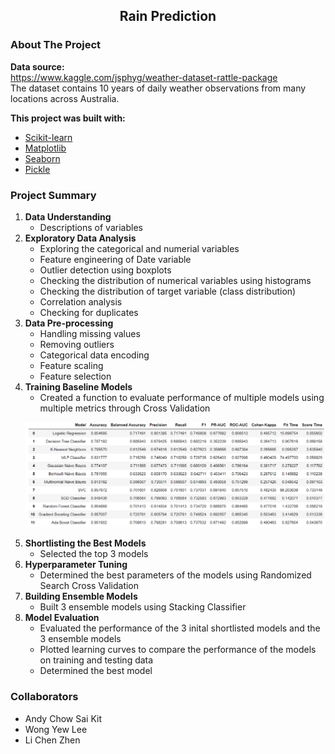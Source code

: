 <p align="center">
  <h2 align="center">Rain Prediction</h2>
</p>

<h3 id="about-the-project">About The Project</h3>

<b>Data source:</b>
<br>
https://www.kaggle.com/jsphyg/weather-dataset-rattle-package
<br>
The dataset contains 10 years of daily weather observations from many locations across Australia.

<b>This project was built with:</b>
<br>
* [Scikit-learn](https://scikit-learn.org/)
* [Matplotlib](https://matplotlib.org/)
* [Seaborn](https://seaborn.pydata.org/)
* [Pickle](https://docs.python.org/3/library/pickle.html)

<h3 id="summary">Project Summary</h3>

<div align="left">
  <ol>
    <li>
      <b>Data Understanding</b>  
      <ul><li>Descriptions of variables</li></ul>
    </li>
    <li>
      <b>Exploratory Data Analysis</b> 
      <ul><li>Exploring the categorical and numerial variables</li>
      <li>Feature engineering of Date variable</li>
      <li>Outlier detection using boxplots</li>
      <li>Checking the distribution of numerical variables using histograms</li>
      <li>Checking the distribution of target variable (class distribution)</li>
      <li>Correlation analysis</li>
      <li>Checking for duplicates</li></ul>
    </li>
    <li>
      <b>Data Pre-processing</b> 
      <ul><li>Handling missing values</li>
      <li>Removing outliers</li>
      <li>Categorical data encoding</li>
      <li>Feature scaling</li>
      <li>Feature selection</li></ul>
    </li>
    <li>
      <b>Training Baseline Models</b> 
      <ul><li>Created a function to evaluate performance of multiple models using multiple metrics through Cross Validation</li></ul>
      <p><img src="model_performance.PNG" alt="performance evaluation"></p>
    </li>
    <li>
      <b>Shortlisting the Best Models</b> 
      <ul><li>Selected the top 3 models</li></ul>
    </li>
    <li>
      <b>Hyperparameter Tuning</b> 
      <ul><li>Determined the best parameters of the models using Randomized Search Cross Validation</li></ul>
    </li>
    <li>
      <b>Building Ensemble Models</b> 
      <ul><li>Built 3 ensemble models using Stacking Classifier</li></ul>
    </li>
    <li>
      <b>Model Evaluation</b> 
      <ul><li>Evaluated the performance of the 3 inital shortlisted models and the 3 ensemble models</li>
      <li>Plotted learning curves to compare the performance of the models on training and testing data</li>
      <li>Determined the best model</li></ul>
    </li>
  </ol>
</div>

<h3 id="collaborators">Collaborators</h3>

<ul>
  <li>Andy Chow Sai Kit</li>
  <li>Wong Yew Lee</li>
  <li>Li Chen Zhen</li>
</ul>
